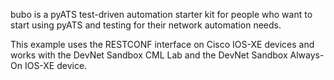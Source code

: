 bubo is a pyATS test-driven automation starter kit for people who want to start using pyATS and testing for their network automation needs. 

This example uses the RESTCONF interface on Cisco IOS-XE devices and works with the DevNet Sandbox CML Lab and the DevNet Sandbox Always-On IOS-XE device.